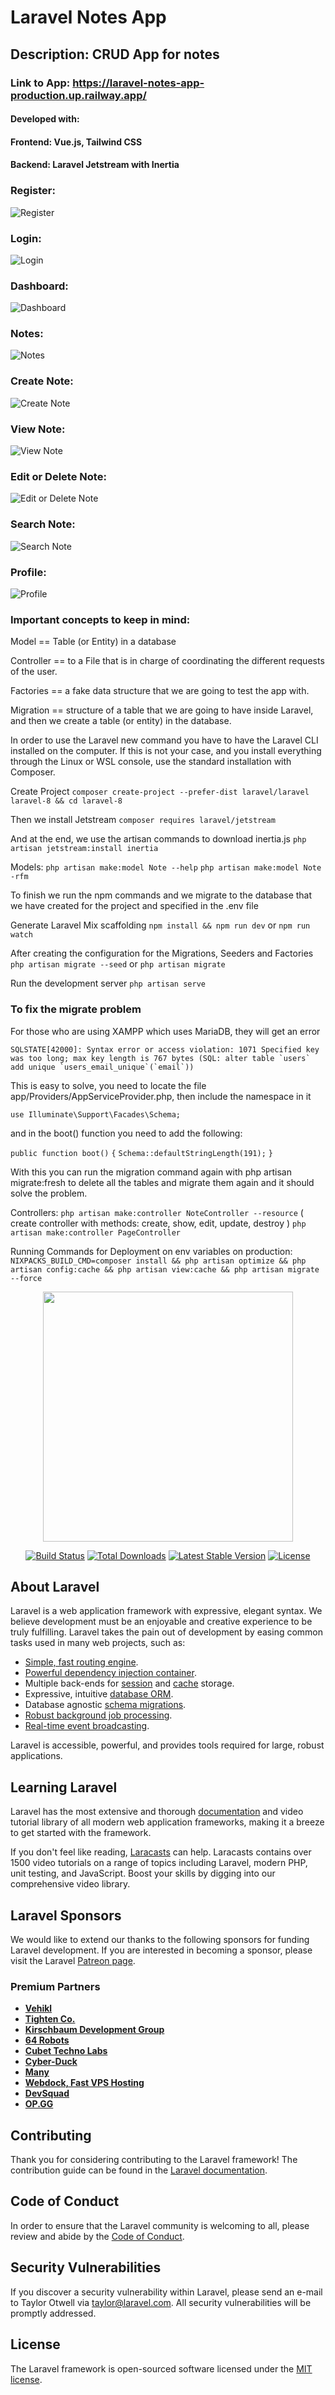 
# Laravel Notes App

## Description: CRUD App for notes

### Link to App: https://laravel-notes-app-production.up.railway.app/

#### Developed with:
#### Frontend: Vue.js, Tailwind CSS
#### Backend: Laravel Jetstream with Inertia


### Register:

![Register](https://raw.githubusercontent.com/Grois333/Laravel-Notes-App/master/images/register.png)


### Login:

![Login](https://raw.githubusercontent.com/Grois333/Laravel-Notes-App/master/images/login.png)


### Dashboard:

![Dashboard](https://raw.githubusercontent.com/Grois333/Laravel-Notes-App/master/images/dashboard.png)


### Notes:

![Notes](https://raw.githubusercontent.com/Grois333/Laravel-Notes-App/master/images/notes.png)


### Create Note:

![Create Note](https://raw.githubusercontent.com/Grois333/Laravel-Notes-App/master/images/create%20note.png)


### View Note:

![View Note](https://raw.githubusercontent.com/Grois333/Laravel-Notes-App/master/images/virew%20notes.png)


### Edit or Delete Note:

![Edit or Delete Note](https://raw.githubusercontent.com/Grois333/Laravel-Notes-App/master/images/edit%20note.png)


### Search Note:

![Search Note](https://raw.githubusercontent.com/Grois333/Laravel-Notes-App/master/images/search.png)


### Profile:

![Profile](https://raw.githubusercontent.com/Grois333/Laravel-Notes-App/master/images/profile.png)


### Important concepts to keep in mind:

Model == Table (or Entity) in a database

Controller == to a File that is in charge of coordinating the different requests of the user.

Factories == a fake data structure that we are going to test the app with.

Migration == structure of a table that we are going to have inside Laravel, and then we create a table (or entity) in the database.

In order to use the Laravel new command you have to have the Laravel CLI installed on the computer. If this is not your case, and you install everything through the Linux or WSL console, use the standard installation with Composer.

Create Project
```composer create-project --prefer-dist laravel/laravel laravel-8 && cd laravel-8```

Then we install Jetstream
```composer requires laravel/jetstream```

And at the end, we use the artisan commands to download inertia.js
```php artisan jetstream:install inertia```

Models:
```php artisan make:model Note --help```
```php artisan make:model Note -rfm```

To finish we run the npm commands and we migrate to the database that we have created for the project and specified in the .env file

Generate Laravel Mix scaffolding
```npm install && npm run dev``` or ```npm run watch```

After creating the configuration for the Migrations, Seeders and Factories
```php artisan migrate --seed``` or
```php artisan migrate```

Run the development server
```php artisan serve```

<h3>To fix the migrate problem</h3>
For those who are using XAMPP which uses MariaDB, they will get an error

```SQLSTATE[42000]: Syntax error or access violation: 1071 Specified key was too long; max key length is 767 bytes (SQL: alter table `users` add unique `users_email_unique`(`email`))```

This is easy to solve, you need to locate the file app/Providers/AppServiceProvider.php, then include the namespace in it

```use Illuminate\Support\Facades\Schema;```

and in the boot() function you need to add the following:

```public function boot()```
    ```{```
         ```Schema::defaultStringLength(191);```
     ```}```

With this you can run the migration command again with php artisan migrate:fresh to delete all the tables and migrate them again and it should solve the problem.


Controllers:
```php artisan make:controller NoteController --resource``` ( create controller with methods: create, show, edit, update, destroy )
```php artisan make:controller PageController```

Running Commands for Deployment on env variables on production:
```NIXPACKS_BUILD_CMD=composer install && php artisan optimize && php artisan config:cache && php artisan view:cache && php artisan migrate --force```



<p align="center"><a href="https://laravel.com" target="_blank"><img src="https://raw.githubusercontent.com/laravel/art/master/logo-lockup/5%20SVG/2%20CMYK/1%20Full%20Color/laravel-logolockup-cmyk-red.svg" width="400"></a></p>

<p align="center">
<a href="https://travis-ci.org/laravel/framework"><img src="https://travis-ci.org/laravel/framework.svg" alt="Build Status"></a>
<a href="https://packagist.org/packages/laravel/framework"><img src="https://img.shields.io/packagist/dt/laravel/framework" alt="Total Downloads"></a>
<a href="https://packagist.org/packages/laravel/framework"><img src="https://img.shields.io/packagist/v/laravel/framework" alt="Latest Stable Version"></a>
<a href="https://packagist.org/packages/laravel/framework"><img src="https://img.shields.io/packagist/l/laravel/framework" alt="License"></a>
</p>

## About Laravel

Laravel is a web application framework with expressive, elegant syntax. We believe development must be an enjoyable and creative experience to be truly fulfilling. Laravel takes the pain out of development by easing common tasks used in many web projects, such as:

- [Simple, fast routing engine](https://laravel.com/docs/routing).
- [Powerful dependency injection container](https://laravel.com/docs/container).
- Multiple back-ends for [session](https://laravel.com/docs/session) and [cache](https://laravel.com/docs/cache) storage.
- Expressive, intuitive [database ORM](https://laravel.com/docs/eloquent).
- Database agnostic [schema migrations](https://laravel.com/docs/migrations).
- [Robust background job processing](https://laravel.com/docs/queues).
- [Real-time event broadcasting](https://laravel.com/docs/broadcasting).

Laravel is accessible, powerful, and provides tools required for large, robust applications.

## Learning Laravel

Laravel has the most extensive and thorough [documentation](https://laravel.com/docs) and video tutorial library of all modern web application frameworks, making it a breeze to get started with the framework.

If you don't feel like reading, [Laracasts](https://laracasts.com) can help. Laracasts contains over 1500 video tutorials on a range of topics including Laravel, modern PHP, unit testing, and JavaScript. Boost your skills by digging into our comprehensive video library.

## Laravel Sponsors

We would like to extend our thanks to the following sponsors for funding Laravel development. If you are interested in becoming a sponsor, please visit the Laravel [Patreon page](https://patreon.com/taylorotwell).

### Premium Partners

- **[Vehikl](https://vehikl.com/)**
- **[Tighten Co.](https://tighten.co)**
- **[Kirschbaum Development Group](https://kirschbaumdevelopment.com)**
- **[64 Robots](https://64robots.com)**
- **[Cubet Techno Labs](https://cubettech.com)**
- **[Cyber-Duck](https://cyber-duck.co.uk)**
- **[Many](https://www.many.co.uk)**
- **[Webdock, Fast VPS Hosting](https://www.webdock.io/en)**
- **[DevSquad](https://devsquad.com)**
- **[OP.GG](https://op.gg)**

## Contributing

Thank you for considering contributing to the Laravel framework! The contribution guide can be found in the [Laravel documentation](https://laravel.com/docs/contributions).

## Code of Conduct

In order to ensure that the Laravel community is welcoming to all, please review and abide by the [Code of Conduct](https://laravel.com/docs/contributions#code-of-conduct).

## Security Vulnerabilities

If you discover a security vulnerability within Laravel, please send an e-mail to Taylor Otwell via [taylor@laravel.com](mailto:taylor@laravel.com). All security vulnerabilities will be promptly addressed.

## License

The Laravel framework is open-sourced software licensed under the [MIT license](https://opensource.org/licenses/MIT).
